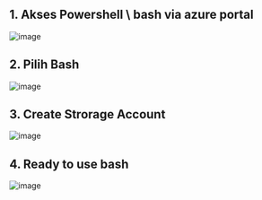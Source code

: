 ## 1. Akses Powershell \ bash via azure portal

![image](https://user-images.githubusercontent.com/23251706/146897125-8f809225-0cfe-4baa-875f-185cfa91cedd.png)

## 2. Pilih Bash 
![image](https://user-images.githubusercontent.com/23251706/146897215-e1588a14-0925-4ede-8aa5-220fae1b2925.png)

## 3. Create Strorage Account
![image](https://user-images.githubusercontent.com/23251706/146897269-53b4850c-50a2-44de-a713-22f0f8336295.png)

## 4. Ready to use bash 
![image](https://user-images.githubusercontent.com/23251706/146897624-7b47ca54-2baf-4337-92f0-8fae7e6b6501.png)
